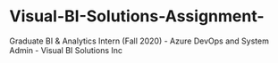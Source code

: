 # Visual-BI-Solutions-Assignment-
Graduate BI &amp; Analytics Intern (Fall 2020) - Azure DevOps and System Admin - Visual BI Solutions Inc
